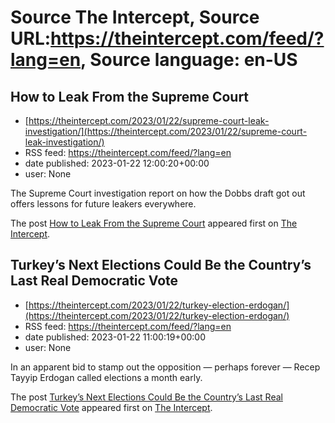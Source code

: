 # Source The Intercept, Source URL:https://theintercept.com/feed/?lang=en, Source language: en-US

## How to Leak From the Supreme Court
 - [https://theintercept.com/2023/01/22/supreme-court-leak-investigation/](https://theintercept.com/2023/01/22/supreme-court-leak-investigation/)
 - RSS feed: https://theintercept.com/feed/?lang=en
 - date published: 2023-01-22 12:00:20+00:00
 - user: None

<p>The Supreme Court investigation report on how the Dobbs draft got out offers lessons for future leakers everywhere.</p>
<p>The post <a href="https://theintercept.com/2023/01/22/supreme-court-leak-investigation/" rel="nofollow">How to Leak From the Supreme Court</a> appeared first on <a href="https://theintercept.com" rel="nofollow">The Intercept</a>.</p>

## Turkey’s Next Elections Could Be the Country’s Last Real Democratic Vote
 - [https://theintercept.com/2023/01/22/turkey-election-erdogan/](https://theintercept.com/2023/01/22/turkey-election-erdogan/)
 - RSS feed: https://theintercept.com/feed/?lang=en
 - date published: 2023-01-22 11:00:19+00:00
 - user: None

<p>In an apparent bid to stamp out the opposition — perhaps forever — Recep Tayyip Erdogan called elections a month early.</p>
<p>The post <a href="https://theintercept.com/2023/01/22/turkey-election-erdogan/" rel="nofollow">Turkey’s Next Elections Could Be the Country’s Last Real Democratic Vote</a> appeared first on <a href="https://theintercept.com" rel="nofollow">The Intercept</a>.</p>
